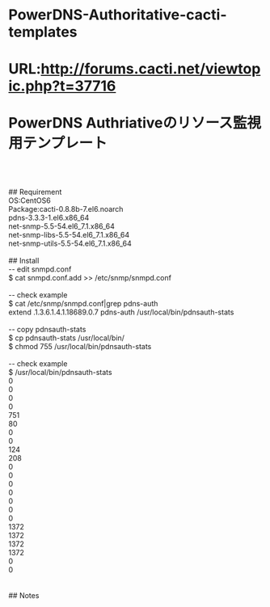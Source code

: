 # PowerDNS-Authoritative-cacti-templates
URL:http://forums.cacti.net/viewtopic.php?t=37716<br>
<br>
PowerDNS Authriativeのリソース監視用テンプレート<br>
<br>
====
<br>
## Requirement<br>
OS:CentOS6<br>
Package:cacti-0.8.8b-7.el6.noarch<br>
pdns-3.3.3-1.el6.x86_64<br>
net-snmp-5.5-54.el6_7.1.x86_64<br>
net-snmp-libs-5.5-54.el6_7.1.x86_64<br>
net-snmp-utils-5.5-54.el6_7.1.x86_64<br>
<br>
## Install<br>
-- edit snmpd.conf<br>
$ cat snmpd.conf.add >> /etc/snmp/snmpd.conf<br>
<br>
-- check example<br>
$ cat /etc/snmp/snmpd.conf|grep pdns-auth<br>
extend .1.3.6.1.4.1.18689.0.7 pdns-auth /usr/local/bin/pdnsauth-stats<br>
<br>
-- copy pdnsauth-stats<br>
$ cp pdnsauth-stats /usr/local/bin/<br>
$ chmod 755 /usr/local/bin/pdnsauth-stats<br>
<br>
-- check example<br>
$ /usr/local/bin/pdnsauth-stats<br>
0<br>
0<br>
0<br>
0<br>
751<br>
80<br>
0<br>
0<br>
124<br>
208<br>
0<br>
0<br>
0<br>
0<br>
0<br>
0<br>
0<br>
1372<br>
1372<br>
1372<br>
1372<br>
0<br>
0<br>
<br>
<br>
## Notes



